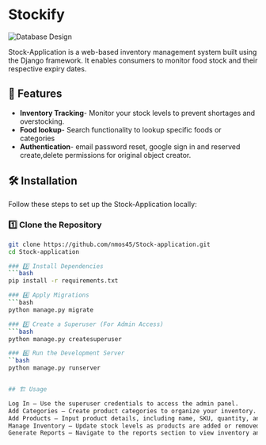 # Stockify

![Database Design](images/db_design.png)

Stock-Application is a web-based inventory management system built using the Django framework. It enables consumers to monitor food stock and their respective expiry dates.

## 🚀 Features

- **Inventory Tracking**- Monitor your stock levels to prevent shortages and overstocking.
- **Food lookup**- Search functionality to lookup specific foods or categories
- **Authentication**- email password reset, google sign in and reserved create,delete permissions for original object creator.

## 🛠 Installation

Follow these steps to set up the Stock-Application locally:

### 1️⃣ Clone the Repository
```bash
git clone https://github.com/nmos45/Stock-application.git
cd Stock-application

### 3️⃣ Install Dependencies
```bash
pip install -r requirements.txt

### 4️⃣ Apply Migrations
```bash
python manage.py migrate

### 5️⃣ Create a Superuser (For Admin Access)
```bash
python manage.py createsuperuser

### 6️⃣ Run the Development Server
``bash
python manage.py runserver


## 🏗 Usage

Log In – Use the superuser credentials to access the admin panel.
Add Categories – Create product categories to organize your inventory.
Add Products – Input product details, including name, SKU, quantity, and category.
Manage Inventory – Update stock levels as products are added or removed.
Generate Reports – Navigate to the reports section to view inventory analytics.

